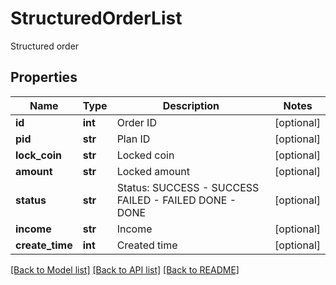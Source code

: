 # StructuredOrderList

Structured order
## Properties
Name | Type | Description | Notes
------------ | ------------- | ------------- | -------------
**id** | **int** | Order ID | [optional] 
**pid** | **str** | Plan ID | [optional] 
**lock_coin** | **str** | Locked coin | [optional] 
**amount** | **str** | Locked amount | [optional] 
**status** | **str** | Status:   SUCCESS - SUCCESS  FAILED - FAILED DONE - DONE | [optional] 
**income** | **str** | Income | [optional] 
**create_time** | **int** | Created time | [optional] 

[[Back to Model list]](../README.md#documentation-for-models) [[Back to API list]](../README.md#documentation-for-api-endpoints) [[Back to README]](../README.md)


